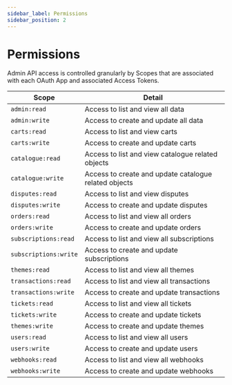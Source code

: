 ```yaml
---
sidebar_label: Permissions
sidebar_position: 2
---
```

# Permissions

Admin API access is controlled granularly by Scopes that are associated with each OAuth App and associated Access Tokens.

| Scope | Detail |
| ------ | ------ |
| `admin:read` | Access to list and view all data |
| `admin:write` | Access to create and update all data |
| `carts:read` | Access to list and view carts |
| `carts:write` | Access to create and update carts |
| `catalogue:read` | Access to list and view catalogue related objects |
| `catalogue:write` | Access to create and update catalogue related objects |
| `disputes:read` | Access to list and view disputes |
| `disputes:write` | Access to create and update disputes |
| `orders:read` | Access to list and view all orders |
| `orders:write` | Access to create and update orders |
| `subscriptions:read` | Access to list and view all subscriptions |
| `subscriptions:write` | Access to create and update subscriptions |
| `themes:read` | Access to list and view all themes |
|`transactions:read`|Access to list and view all transactions|
|`transactions:write`|Access to create and update transactions|
| `tickets:read`| Access to list and view all tickets |
| `tickets:write` | Access to create and update tickets |
| `themes:write` | Access to create and update themes |
| `users:read` | Access to list and view all users |
| `users:write` | Access to create and update users |
| `webhooks:read` | Access to list and view all webhooks |
| `webhooks:write` | Access to create and update webhooks |
